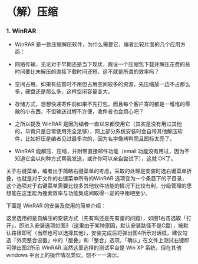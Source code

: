 # （解）压缩

### 1. WinRAR

* WinRAR 是一款压缩解压软件，为什么需要它，编者比较片面的几个应用方面：

* 网络传输，无论对于早期还是当下现状，假设一个压缩包下载并解压花费的总时间要比未解压的直接下载时间还短，这不就是所谓的效率吗？

* 空间占用，如果有些暂时不用但占用空间较多的资源，先压缩放一边不占那么多，硬盘还是那么多，这样空闲容量变大。

* 存储方式，想想快递寄件前如果不先打包，而且每个客户寄的都是一堆堆的零散的小东西，不但输送过程不方便，收件者也会烦心吧？

* 之所以提及 WinRAR 是因为编者一直以来都使用它（其实是没有用过其他的，毕竟只是日常使用完全足够），网上部分系统安装时会自带其他解压软件，比如好压是编者见过最多次的，因为名字像烤鸭而且图标太亮了。

* WinRAR 能解压、压缩，并附带直接邮件功能（email 功能没有用过，因为不知道它会以何种方式帮我发送，或许你可以亲自尝试下），这就 OK了。


关于右键菜单，编者出于简略右键菜单的考虑，采取的处理是安装时选右键菜单折叠，也就是对于文件的右键菜单所有的WinRAR 选项变为一个条目下的子目录，这个选项对于右键菜单需要比较多其他软件功能的情况下比较有利，分级管理的思想能在这里能为搜索效率与功能集成间取得一定的平衡吧至少。

下面是 WinRAR 的安装及使用的简单介绍：

这里选用的是自解压的安装方式（先有鸡还是先有蛋的问题），如图1右击选取「打开」，即进入安装选项如图3（这里由于某种原因，默认安装路径不是C盘），按默认路径即可（当然也可以选择其他），安装完成后将弹出图4所示对话框，建议勾选「外壳整合设置」中的「层叠」和「整合」选项，「确认」在文件上测试右键即可弹出图2所示 WinRAR.当然这里选择的测试平台是 Win XP 系统，但在其他 windows 平台上的操作情况类似，恕不一一演示。

<div style="text-align:center">
<img src="

